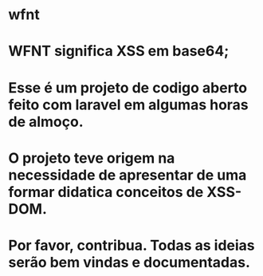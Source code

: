 # wfnt

# WFNT significa XSS em base64;
# Esse é um projeto de codigo aberto feito com laravel em algumas horas de almoço.
# O projeto teve origem na necessidade de apresentar de uma formar didatica conceitos de XSS-DOM.
# Por favor, contribua. Todas as ideias serão bem vindas e documentadas.
